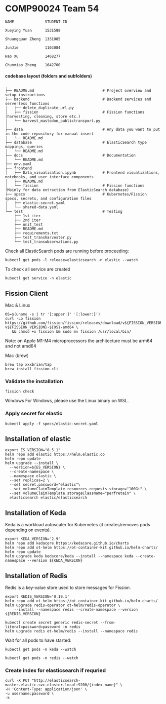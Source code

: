 # COMP90024 Team 54
```
NAME              STUDENT ID 

Xueying Yuan      1531588 

Shuangquan Zheng  1331085 

JunJie            1103084 

Hao Xu            1468277 

Chunmiao Zheng    1642700 
```


#### codebase	layout	(folders	and	subfolders)
```
.
├── README.md                               # Project overview and setup instructions
├── backend                                 # Backend services and serverless functions
│   ├── delete_duplicate_url.py
│   ├── fission                             # Fission functions (harvesting, cleaning, store etc.)
│   └── harvest_mastodon_publictransport.py
│   
├── data                                    # Any data you want to put in the code repository for manual insert
│   └── README.md
├── database                                # ElasticSearch type mappings, queries
│   └── README.md
├── docs                                    # Documentation  
│   └── README.md
├── env.yaml
├── frontend
│   ├── Data_visualisation.ipynb            # Frontend visualizations, notebooks, and user interface components
│   ├── README.md
│   └── fission                             # Fission functions (Mainly for data extraction from ElasticSearch database)
├── specs                                   # Kubernetes/Fission specs, secrets, and configuration files
│   ├── elastic-secret.yaml
│   └── shared-data.yaml
└── test                                    # Testing
    ├── 1st iter
    ├── 2nd iter
    ├── unit_test
    ├── README.md
    ├── requirements.txt
    ├── test_transharvester.py
    └── test_transobservations.py
```


Check all ElasticSearch pods are running before proceeding:

```shell
kubectl get pods -l release=elasticsearch -n elastic --watch
```

To check all service are created

```shell
kubectl get service -n elastic
```


## Fission Client

Mac & Linux

```shell
OS=$(uname -s | tr '[:upper:]' '[:lower:]')
curl -Lo fission https://github.com/fission/fission/releases/download/v${FISSION_VERSION}/fission-v${FISSION_VERSION}-${OS}-amd64 \
   && chmod +x fission && sudo mv fission /usr/local/bin/
```




Note: on Apple M1-M4 microprocessors the architecture must be arm64 and not amd64


Mac (brew)

```shell
brew tap xxxbrian/tap
brew install fission-cli
```

### Validate the installation

```shell
fission check
```






Windows
For Windows, please use the Linux binary on WSL.

### Apply secret for elastic 

```shell
kubectl apply -f specs/elastic-secret.yaml
```
## Installation of elastic

```shell
export ES_VERSION="8.5.1"
helm repo add elastic https://helm.elastic.co
helm repo update
helm upgrade --install \
  --version=${ES_VERSION} \
  --create-namespace \
  --namespace elastic \
  --set replicas=2 \
  --set secret.password="elastic"\
  --set volumeClaimTemplate.resources.requests.storage="100Gi" \
  --set volumeClaimTemplate.storageClassName="perfretain" \
  elasticsearch elastic/elasticsearch
```
## Installation of Keda

Keda is a workload autoscaler for Kubernetes (it creates/removes pods depending on events).

```shell
export KEDA_VERSION='2.9'
helm repo add kedacore https://kedacore.github.io/charts
helm repo add ot-helm https://ot-container-kit.github.io/helm-charts/
helm repo update
helm upgrade keda kedacore/keda --install --namespace keda --create-namespace --version ${KEDA_VERSION}
```

## Installation of Redis
Redis is a key-value store used to store messages for Fission.

```shell
export REDIS_VERSION='0.19.1'
helm repo add ot-helm https://ot-container-kit.github.io/helm-charts/
helm upgrade redis-operator ot-helm/redis-operator \
    --install --namespace redis --create-namespace --version ${REDIS_VERSION}
    
kubectl create secret generic redis-secret --from-literal=password=password -n redis
helm upgrade redis ot-helm/redis --install --namespace redis   
```

Wait for all pods to have started:
```shell
kubectl get pods -n keda --watch
```

```shell
kubectl get pods -n redis --watch
```

### Create index for elasticsearch if requried
```shell
curl -X PUT "http://elasticsearch-master.elastic.svc.cluster.local:9200/{index-name}" \
-H 'Content-Type: application/json' \
-u username:password \
-k
```